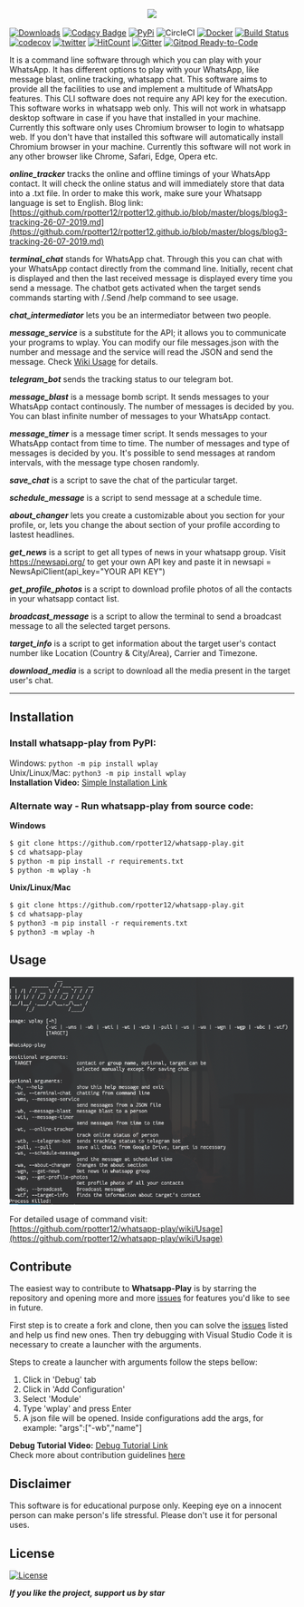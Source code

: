 <p align="center">
  <img src="images/logo.png">
</p>
            
[![Downloads](https://pepy.tech/badge/wplay)](https://pepy.tech/project/wplay)
[![Codacy Badge](https://api.codacy.com/project/badge/Grade/749acf4cad424fbeb96a412963aa83ea)](https://app.codacy.com/app/rpotter12/whatsapp-play?utm_source=github.com&utm_medium=referral&utm_content=rpotter12/whatsapp-play&utm_campaign=Badge_Grade_Settings)
[![PyPi](https://img.shields.io/pypi/v/wplay)](https://pypi.org/project/wplay/)
![CircleCI](https://circleci.com/gh/rpotter12/whatsapp-play/tree/master.svg?style=svg&circle-token=2b67dd21e60a01fdd36a670629574479aeb2f5c4)
[![Docker](https://img.shields.io/docker/cloud/build/rpotter12/whatsapp-play)](https://hub.docker.com/repository/docker/rpotter12/whatsapp-play/general)
[![Build Status](https://travis-ci.org/rpotter12/whatsapp-play.svg?branch=master)](https://travis-ci.org/rpotter12/whatsapp-play)
[![codecov](https://codecov.io/gh/rpotter12/whatsapp-play/branch/master/graph/badge.svg)](https://codecov.io/gh/rpotter12/whatsapp-play)
[![twitter](https://img.shields.io/twitter/url/https/github.com/rpotter12/whatsapp-play.svg?style=social)](https://twitter.com/rpotter121998)
[![HitCount](http://hits.dwyl.io/rpotter12/whatsapp-play.svg)](http://hits.dwyl.io/rpotter12/whatsapp-play)
[![Gitter](https://badges.gitter.im/whatsapp-play/community.svg)](https://gitter.im/whatsapp-play/community?utm_source=badge&utm_medium=badge&utm_campaign=pr-badge)
[![Gitpod Ready-to-Code](https://img.shields.io/badge/Gitpod-Ready--to--Code-blue?logo=gitpod)](https://gitpod.io/#https://github.com/rpotter12/whatsapp-play) 

It is a command line software through which you can play with your WhatsApp. It has different options to play with your WhatsApp, like message blast, online tracking, whatsapp chat. This software aims to provide all the facilities to use and implement a multitude of WhatsApp features. This CLI software does not require any API key for the execution.
This software works in whatsapp web only. This will not work in whatsapp desktop software in case if you have that installed in your machine.
Currently this software only uses Chromium browser to login to whatsapp web. If you don't have that installed this software will automatically install Chromium browser in your machine. Currently this software will not work in any other browser like Chrome, Safari, Edge, Opera etc. 

***online_tracker*** tracks the online and offline timings of your WhatsApp contact. It will check the online status and will immediately store that data into a .txt file. In order to make this work, make sure your Whatsapp language is set to English. Blog link: [https://github.com/rpotter12/rpotter12.github.io/blob/master/blogs/blog3-tracking-26-07-2019.md](https://github.com/rpotter12/rpotter12.github.io/blob/master/blogs/blog3-tracking-26-07-2019.md)

***terminal_chat*** stands for WhatsApp chat. Through this you can chat with your WhatsApp contact directly from the command line. Initially, recent chat is displayed and then the last received message is displayed every time you send a message. The chatbot gets activated when the target sends commands starting with /.Send /help command to see usage.

***chat_intermediator*** lets you be an intermediator between two people.

***message_service*** is a substitute for the API; it allows you to communicate your programs to wplay. You can modify our file messages.json with the number and message and the service will read the JSON and send the message. Check [Wiki Usage](https://github.com/rpotter12/whatsapp-play/wiki/Usage#whatsapp-service) for details.

***telegram_bot*** sends the tracking status to our telegram bot.

***message_blast*** is a message bomb script. It sends messages to your WhatsApp contact continously. The number of messages is decided by you. You can blast infinite number of messages to your WhatsApp contact.

***message_timer*** is a message timer script. It sends messages to your WhatsApp contact from time to time. The number of messages and type of messages is decided by you. It's possible to send messages at random intervals, with the message type chosen randomly.

***save_chat*** is a script to save the chat of the particular target.

***schedule_message*** is a script to send message at a schedule time.

***about_changer*** lets you create a customizable about you section for your profile, or, lets you change the about section of your profile according to lastest headlines.

***get_news*** is a script to get all types of news in your whatsapp group. Visit <https://newsapi.org/> to get your own API key and paste it in newsapi = NewsApiClient(api_key="YOUR API KEY")

***get_profile_photos*** is a script to download profile photos of all the contacts in your whatsapp contact list.

***broadcast_message*** is a script to allow the terminal to send a broadcast message to all the selected target persons.

***target_info*** is a script to get information about the target user's contact number like Location (Country & City/Area), Carrier and Timezone.

***download_media*** is a script to download all the media present in the target user's chat.

---

## Installation

### Install whatsapp-play from PyPI: <br />
Windows: `python -m pip install wplay` <br />
Unix/Linux/Mac: `python3 -m pip install wplay` <br />
**Installation Video:** [Simple Installation Link](https://youtu.be/HS6ksu6rCxQ)

### Alternate way - Run whatsapp-play from source code: <br />
**Windows**<br />
```
$ git clone https://github.com/rpotter12/whatsapp-play.git
$ cd whatsapp-play
$ python -m pip install -r requirements.txt
$ python -m wplay -h
```

**Unix/Linux/Mac**<br />
```
$ git clone https://github.com/rpotter12/whatsapp-play.git
$ cd whatsapp-play
$ python3 -m pip install -r requirements.txt
$ python3 -m wplay -h
```

## Usage
<img src="images/usage.png"><br />

For detailed usage of command visit: [https://github.com/rpotter12/whatsapp-play/wiki/Usage](https://github.com/rpotter12/whatsapp-play/wiki/Usage)

## Contribute

The easiest way to contribute to **Whatsapp-Play** is by starring the repository and opening more and more [issues](https://github.com/rpotter12/whatsapp-play/issues) for features you'd like to see in future. <br />

First step is to create a fork and clone, then you can solve the [issues](https://github.com/rpotter12/whatsapp-play/issues) listed and help us find new ones. Then try debugging with Visual Studio Code it is necessary to create a launcher with the arguments. <br />

Steps to create a launcher with arguments follow the steps bellow: <br />
1. Click in 'Debug' tab
1. Click in 'Add Configuration'
1. Select 'Module'
1. Type 'wplay' and press Enter
1. A json file will be opened. Inside configurations add the args, for example: "args":["-wb","name"] 

**Debug Tutorial Video:** [Debug Tutorial Link](https://youtu.be/NyJgUGvyWnY)<br />
Check more about contribution guidelines [here](https://www.github.com/rpotter12/whatsapp-play/CONTRIBUTION.md)

## Disclaimer
This software is for educational purpose only. Keeping eye on a innocent person can make person's life stressful. Please don't use it for personal uses. 

## License
[![License](https://img.shields.io/github/license/rpotter12/whatsapp-play.svg)](https://github.com/rpotter12/whatsapp-play/blob/master/README.md)

***If you like the project, support us by star***
